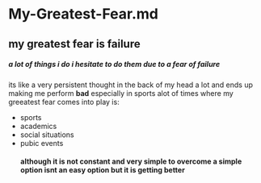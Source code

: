 # My-Greatest-Fear.md

## my greatest fear is **failure**
##### a lot of things i do i hesitate to do them due to a fear of failure
its like a very persistent thought in the back of my head a lot and ends up making me perform **bad** especially in sports 
alot of times where my greeatest fear comes into play is:
- sports
- academics
- social situations
- pubic events
  #### although it is not constant and very simple to overcome a simple option isnt an easy option but it is getting better
